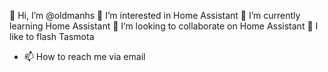  👋 Hi, I’m @oldmanhs
 👀 I’m interested in Home Assistant
 🌱 I’m currently learning Home Assistant
 💞️ I’m looking to collaborate on Home Assistant
 🌱 I like to flash Tasmota
- 📫 How to reach me via email

<!---
oldmanhs/oldmanhs is a ✨ special ✨ repository because its `README.md` (this file) appears on your GitHub profile.
You can click the Preview link to take a look at your changes.
--->
